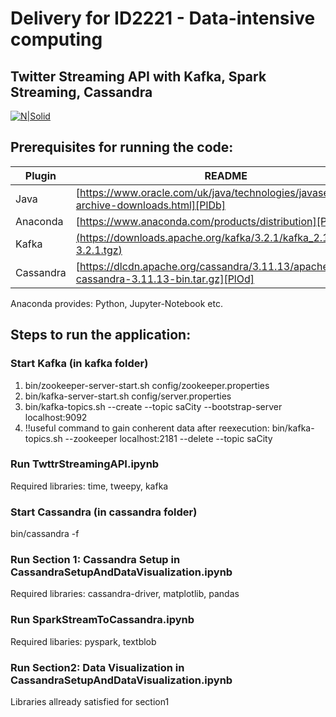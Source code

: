 # Delivery for ID2221 - Data-intensive computing
## Twitter Streaming API with Kafka, Spark Streaming, Cassandra

[![N|Solid](https://www.liveinlab.kth.se/polopoly_fs/1.1065101.1618224951!/image/kth%20logo%20vit%20platta.jpg)](https://nodesource.com/products/nsolid)

## Prerequisites for running the code: 


| Plugin | README |
| ------ | ------ |
| Java | [https://www.oracle.com/uk/java/technologies/javase/javase8-archive-downloads.html][PlDb] |
| Anaconda | [https://www.anaconda.com/products/distribution][PlGh] |
| Kafka | [(https://downloads.apache.org/kafka/3.2.1/kafka_2.12-3.2.1.tgz)][PlGd] |
| Cassandra | [https://dlcdn.apache.org/cassandra/3.11.13/apache-cassandra-3.11.13-bin.tar.gz][PlOd] |

Anaconda provides: Python, Jupyter-Notebook etc. 

## Steps to run the application: 

### Start Kafka (in kafka folder)

<ol>
  <li>bin/zookeeper-server-start.sh config/zookeeper.properties</li>
  <li>bin/kafka-server-start.sh config/server.properties</li>
  <li> bin/kafka-topics.sh --create --topic saCity --bootstrap-server localhost:9092</li>
  <li>!!useful command to gain conherent data after reexecution:  bin/kafka-topics.sh --zookeeper localhost:2181 --delete --topic saCity </li>
</ol> 

### Run TwttrStreamingAPI.ipynb  
Required libraries: time, tweepy, kafka

### Start Cassandra (in cassandra folder) 
bin/cassandra -f

### Run Section 1: Cassandra Setup in CassandraSetupAndDataVisualization.ipynb
Required libraries: cassandra-driver, matplotlib, pandas

### Run SparkStreamToCassandra.ipynb
Required libaries: pyspark, textblob

### Run Section2: Data Visualization in CassandraSetupAndDataVisualization.ipynb
Libraries allready satisfied for section1 

[//]: # (These are reference links used in the body of this note and get stripped out when the markdown processor does its job. There is no need to format nicely because it shouldn't be seen. Thanks SO - http://stackoverflow.com/questions/4823468/store-comments-in-markdown-syntax)

   [dill]: <https://github.com/joemccann/dillinger>
   [git-repo-url]: <https://github.com/joemccann/dillinger.git>
   [john gruber]: <http://daringfireball.net>
   [df1]: <http://daringfireball.net/projects/markdown/>
   [markdown-it]: <https://github.com/markdown-it/markdown-it>
   [Ace Editor]: <http://ace.ajax.org>
   [node.js]: <http://nodejs.org>
   [Twitter Bootstrap]: <http://twitter.github.com/bootstrap/>
   [jQuery]: <http://jquery.com>
   [@tjholowaychuk]: <http://twitter.com/tjholowaychuk>
   [express]: <http://expressjs.com>
   [AngularJS]: <http://angularjs.org>
   [Gulp]: <http://gulpjs.com>

   [PlDb]: <https://github.com/joemccann/dillinger/tree/master/plugins/dropbox/README.md>
   [PlGh]: <https://github.com/joemccann/dillinger/tree/master/plugins/github/README.md>
   [PlGd]: <https://github.com/joemccann/dillinger/tree/master/plugins/googledrive/README.md>
   [PlOd]: <https://github.com/joemccann/dillinger/tree/master/plugins/onedrive/README.md>
   [PlMe]: <https://github.com/joemccann/dillinger/tree/master/plugins/medium/README.md>
   [PlGa]: <https://github.com/RahulHP/dillinger/blob/master/plugins/googleanalytics/README.md>
